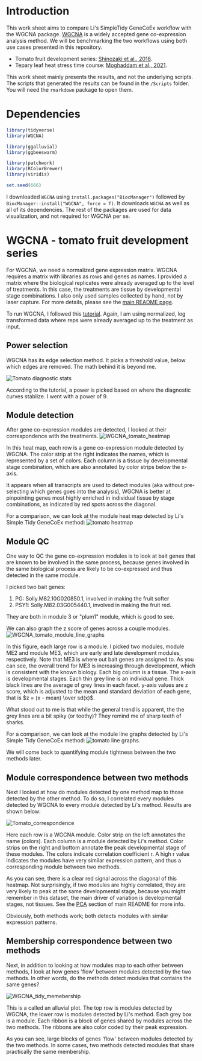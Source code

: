 # Introduction

This work sheet aims to compare Li's SimpleTidy GeneCoEx workflow with the WGCNA package. 
[WGCNA](https://bmcbioinformatics.biomedcentral.com/articles/10.1186/1471-2105-9-559) is a widely accepted gene co-expression analysis method. 
We will be benchmarking the two workflows using both use cases presented in this repository.

* Tomato fruit development series: [Shinozaki et al., 2018](https://www.nature.com/articles/s41467-017-02782-9).
* Tepary leaf heat stress time course: [Moghaddam et al., 2021](https://www.nature.com/articles/s41467-021-22858-x).

This work sheet mainly presents the results, and not the underlying scripts. 
The scripts that generated the results can be found in the `/Scripts` folder.
You will need the `rmarkdown` package to open them. 

# Dependencies 
```r
library(tidyverse)
library(WGCNA)

library(ggalluvial)
library(ggbeeswarm)

library(patchwork)
library(RColorBrewer)
library(viridis)

set.seed(666)
```

I downloaded `WGCNA` using `install.packages("BiocManager")` followed by `BiocManager::install("WGCNA", force = T)`.
It downloads `WGCNA` as well as all of its dependencies. 
The rest of the packages are used for data visualization, and not required for WGCNA per se. 

# WGCNA - tomato fruit development series 
For WGCNA, we need a normalized gene expression matrix. 
WGCNA requires a matrix with libraries as rows and genes as names. 
I provided a matrix where the biological replicates were already averaged up to the level of treatments. 
In this case, the treatments are tissue by developmental stage combinations. 
I also only used samples collected by hand, not by laser capture. 
For more details, please see the [main README page](https://github.com/cxli233/SimpleTidy_GeneCoEx/blob/main/README.md). 

To run WGCNA, I followed this [tutorial](https://bioinformaticsworkbook.org/tutorials/wgcna.html#gsc.tab=0). 
Again, I am using normalized, log transformed data where reps were already averaged up to the treatment as input. 

## Power selection 
WGCNA has its edge selection method. It picks a threshold value, below which edges are removed. 
The math behind it is beyond me. 

![Tomato diagnostic stats](https://github.com/cxli233/SimpleTidy_GeneCoEx/blob/main/Results/WGCNA_tomato_power.svg)

According to the tutorial, a power is picked based on where the diagnostic curves stablize. I went with a power of 9. 

## Module detection
After gene co-expression modules are detected, I looked at their correspondence with the treatments. 
![WGCNA_tomato_heatmap](https://github.com/cxli233/SimpleTidy_GeneCoEx/blob/main/Results/WGCNA_tomato_heatmap.z.svg)

In this heat map, each row is a gene co-expression module detected by WGCNA. 
The color strip at the right indicates the names, which is represented by a set of colors. 
Each column is a tissue by developmental stage combination, which are also annotated by color strips below the x-axis. 

It appears when all transcripts are used to detect modules (aka without pre-selecting which genes goes into the analysis), 
WGCNA is better at pinpointing genes most highly enriched in individual tissue by stage combinations, 
as indicated by red spots across the diagonal. 

For a comparison, we can look at the module heat map detected by Li's Simple Tidy GeneCoEx method:
![tomato heatmap](https://github.com/cxli233/SimpleTidy_GeneCoEx/blob/main/Results/module_heatmap.svg)

## Module QC 
One way to QC the gene co-expression modules is to look at bait genes that are known to be involved in the same process, 
because genes involved in the same biological process are likely to be co-expressed and thus detected in the same module. 

I picked two bait genes: 

1. PG: Solly.M82.10G020850.1, involved in making the fruit softer
2. PSY1: Solly.M82.03G005440.1, involved in making the fruit red.

They are both in module 3 or "plum1" module, which is good to see. 

We can also graph the z score of genes across a couple modules. 
![WGCNA_tomato_module_line_graphs](https://github.com/cxli233/SimpleTidy_GeneCoEx/blob/main/Results/WGCNA_tomato_module_line_plots.svg) 

In this figure, each large row is a module. 
I picked two modules, module ME2 and module ME3, which are early and late development modules, respectively. 
Note that ME3 is where out bait genes are assigned to. 
As you can see, the overall trend for ME3 is increasing through development, which is consistent with the known biology. 
Each big column is a tissue. The x-axis is developmental stages. 
Each thin grey line is an individual gene. Thick black lines are the average of grey lines in each facet. 
y-axis values are z score, which is adjusted to the mean and standard deviation of each gene, that is $z = (x - mean) \over sd(x)$. 

What stood out to me is that while the general trend is apparent, the the grey lines are a bit spiky (or toothy)? 
They remind me of sharp teeth of sharks. 

For a comparison, we can look at the module line graphs detected by Li's Simple Tidy GeneCoEx method:
![tomato line graphs](https://github.com/cxli233/SimpleTidy_GeneCoEx/blob/main/Results/module_line_plots.svg).

We will come back to quantifying module tightness between the two methods later. 

## Module correspondence between two methods 
Next I looked at how do modules detected by one method map to those detected by the other method. 
To do so, I correlated every modules detected by WGCNA to every module detected by Li's method. Results are shown below: 

![Tomato_correspondence](https://github.com/cxli233/SimpleTidy_GeneCoEx/blob/main/Results/Tomato_correspondance.svg)

Here each row is a WGCNA module. 
Color strip on the left annotates the name (colors). 
Each column is a module detected by Li's method. 
Color strips on the right and bottom annotate the peak developmental stage of these modules. 
The colors indicate correlation coefficient r. 
A high r value indicates the modules have very similar expression pattern, and thus a corresponding module between two methods. 

As you can see, there is a clear red signal across the diagonal of this heatmap. 
Not surprisingly, if two modules are highly correlated, they are very likely to peak at the same developmental stage, 
because you might remember in this dataset, the main driver of variation is developmental stages, not tissues. 
See the [PCA](https://github.com/cxli233/SimpleTidy_GeneCoEx#pca) section of main README for more info.  

Obviously, both methods work; both detects modules with similar expression patterns. 

## Membership correspondence between two methods 
Next, in addition to looking at how modules map to each other between methods, 
I look at how genes 'flow' between modules detected by the two methods. 
In other words, do the methods detect modules that contains the same genes?

![WGCNA_tidy_memebership](https://github.com/cxli233/SimpleTidy_GeneCoEx/blob/main/Results/WGCNA_tidy_memebership.png)

This is a called an alluvial plot. 
The top row is modules detected by WGCNA, the lower row is modules detected by Li's method. 
Each grey box is a module. 
Each ribbon is a block of genes shared by modules across the two methods. 
The ribbons are also color coded by their peak expression. 

As you can see, large blocks of genes 'flow' between modules detected by the two methods. 
In some cases, two methods detected modules that share practically the same membership. 












